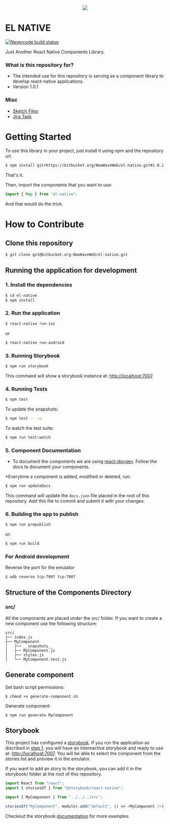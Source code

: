 <p align="center">
  <img src="./el-native.png">
</p>

# EL NATIVE

[![Nevercode build status](https://app.nevercode.io/api/projects/00221536-8b56-4bfd-8d15-b6b7c876d4f6/workflows/26972073-bbf4-4458-8c20-a02c9a4bcba3/status_badge.svg?branch=develop)](https://app.nevercode.io/#/project/00221536-8b56-4bfd-8d15-b6b7c876d4f6/workflow/26972073-bbf4-4458-8c20-a02c9a4bcba3/latestBuild?branch=develop)

Just Another React Native Components Library.

### What is this repository for?

* The intended use for this repository is serving as a component library to develop react-native applications.
* Version 1.0.1

### Misc

* [Sketch Files](https://bitbucket.org/NewWaveWeb/el-native-sketch)
* [Jira Task](https://newwaveweb.atlassian.net/browse/MIW-894)

# Getting Started

To use this library in your project, just install it using npm and the repository url.

```bash
$ npm install git+https://bitbucket.org/NewWaveWeb/el-native.git#1.0.1 --save
```

That's it.

Then, import the components that you want to use:

```js
import { Map } from "el-native";
```

And that would do the trick.

# How to Contribute

## Clone this repository

```bash
$ git clone git@bitbucket.org:NewWaveWeb/el-native.git
```

## Running the application for development

### 1. Install the dependencies

```bash
$ cd el-native
$ npm install
```

### 2. Run the application

```bash
$ react-native run-ios
```

or

```bash
$ react-native run-android
```

### 3. Running Storybook

```bash
$ npm run storybook
```

This command will show a storybook instance at: [http://localhost:7007](http://localhost:7007).

### 4. Running Tests

```bash
$ npm test
```

To update the snapshots:

```bash
$ npm test -- -u
```

To watch the test suite:

```bash
$ npm run test:watch
```

### 5. Component Documentation

* To document the components we are using [react-docgen](https://github.com/reactjs/react-docgen). Follow the docs to document your components.

\*Everytime a component is added, modified or deleted, run:

```bash
$ npm run updateDocs
```

This command will update the `docs.json` file placed in the root of this repository. Add this file to commit and submit it with your changes.

### 6. Building the app to publish

```bash
$ npm run prepublish
```

or:

```bash
$ npm run build
```

### For Android development

Reverse the port for the emulator

```bash
$ adb reverse tcp:7007 tcp:7007
```

## Structure of the Components Directory

### src/

All the components are placed under the src/ folder. If you want to create a new component use the following structure:

```
src/
├── index.js
├── MyComponent
│   ├── __snapshots__
│   ├── MyComponent.js
│   ├── styles.js
│   └── MyComponent.test.js
```

## Generate component

Set bash script permissions:

```
$ chmod +x generate-component.sh
```

Generate component:

```
$ npm run generate MyComponent
```

## Storybook

This project has configured a [storybook](https://storybook.js.org/). If you run the application as discribed in [step 1](#running-the-application-for-development), you will have an intereactive storybook and ready to use at: [http://localhost:7007](http://localhost:7007). You will be able to select the component from the stories list and preview it in the emulator.

If you want to add an story to the storybook, you can add it in the storybook/ folder at the root of this repository.

```js
import React from "react";
import { storiesOf } from "@storybook/react-native";

import { MyComponent } from "../../../src";

storiesOf("MyComponent", module).add("default", () => <MyComponent />);
```

Checkout the storybook [documentation](https://storybook.js.org/basics/guide-react/) for more examples.
